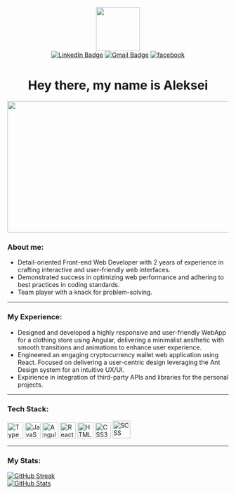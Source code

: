 <div id="header" align="center">
  <img src="https://media.giphy.com/media/M9gbBd9nbDrOTu1Mqx/giphy.gif" width="100"/>
</div>
<div id="badges" align="center">
  <a href="https://www.linkedin.com/in/aleksei-kolesnikov-848a03250/"><img src="https://img.shields.io/badge/LinkedIn-blue?style=for-the-badge&logo=linkedin&logoColor=white" alt="LinkedIn Badge"/></a>
  <a href="mailto:kolleksei.dev@gmail.com"><img src="https://img.shields.io/badge/Gmail-red?style=for-the-badge&logo=gmail&logoColor=white" alt="Gmail Badge"/></a>
  <a href="https://www.facebook.com/iamrishavanand" target="_blank"><img src=https://img.shields.io/badge/facebook-%232E87FB.svg?&style=for-the-badge&logo=facebook&logoColor=white alt=facebook style="margin-bottom: 5px;"/></a>
</div>
<div id="greetings">
  <h1 align="center">
    Hey there, my name is Aleksei 
  </h1>
  <div align="center">
    <img src="https://media.giphy.com/media/dWesBcTLavkZuG35MI/giphy.gif" width="600" height="300"/>
  </div>
</div>
<div>
  <h3>About me:</h3>
  <ul>
    <li>Detail-oriented Front-end Web Developer with 2 years of experience in crafting interactive and user-friendly web interfaces.</li>
    <li>Demonstrated success in optimizing web performance and adhering to best practices in coding standards.</li>
    <li>Team player with a knack for problem-solving.</li>
  </ul>
</div>
<hr/>
<div>
  <h3>My Experience:</h3>
  <ul>
    <li>Designed and developed a highly responsive and user-friendly WebApp for a clothing store using Angular, delivering a minimalist aesthetic with smooth transitions and animations to enhance user experience.</li>
    <li>Engineered an engaging cryptocurrency wallet web application using React. Focused on delivering a user-centric design leveraging the Ant Design system for an intuitive UX/UI.</li>
    <li>Expirience in integration of third-party APIs and libraries for the personal projects.</li>
  </ul>
</div>
<hr/>
<div>
  <h3>Tech Stack:</h3>
  <div>
    <a href="https://www.typescriptlang.org/" target="_blank" rel="noreferrer"><img src="https://raw.githubusercontent.com/danielcranney/readme-generator/main/public/icons/skills/typescript-colored.svg" width="36" height="36" alt="TypeScript" /></a>
    <a href="https://developer.mozilla.org/en-US/docs/Web/JavaScript" target="_blank" rel="noreferrer"><img src="https://raw.githubusercontent.com/danielcranney/readme-generator/main/public/icons/skills/javascript-colored.svg" width="36" height="36" alt="JavaScript" /></a>
    <a href="https://angular.io/" target="_blank" rel="noreferrer"><img src="https://raw.githubusercontent.com/danielcranney/readme-generator/main/public/icons/skills/angularjs-colored.svg" width="36" height="36" alt="Angular" /></a>
    <a href="https://reactjs.org/" target="_blank" rel="noreferrer"><img src="https://raw.githubusercontent.com/danielcranney/readme-generator/main/public/icons/skills/react-colored.svg" width="36" height="36" alt="React" /></a>
    <a href="https://developer.mozilla.org/en-US/docs/Glossary/HTML5" target="_blank" rel="noreferrer"><img src="https://raw.githubusercontent.com/danielcranney/readme-generator/main/public/icons/skills/html5-colored.svg" width="36" height="36" alt="HTML5" /></a>
    <a href="https://www.w3.org/TR/CSS/#css" target="_blank" rel="noreferrer"><img src="https://raw.githubusercontent.com/danielcranney/readme-generator/main/public/icons/skills/css3-colored.svg" width="36" height="36" alt="CSS3" /></a>
    <a href="https://www.w3.org/TR/CSS/#css" target="_blank" rel="noreferrer"><img src="https://www.vectorlogo.zone/logos/sass-lang/sass-lang-icon.svg" width="40" height="40" alt="SCSS" /></a>
  </div>
</div>
<hr/>
<div>
  <h3>My Stats:</h3>
  <a href="https://git.io/streak-stats"><img src="https://github-readme-streak-stats.herokuapp.com?user=AlekseiKolesnikov&theme=dark" alt="GitHub Streak" /></a>
  <br/>
  <a href="https://git.io/streak-stats"><img src="https://github-readme-stats.vercel.app/api/top-langs/?username=AlekseiKolesnikov&layout=compact&theme=vision-friendly-dark&hide_progress=false" alt="GitHub Stats" /></a>
</div>
